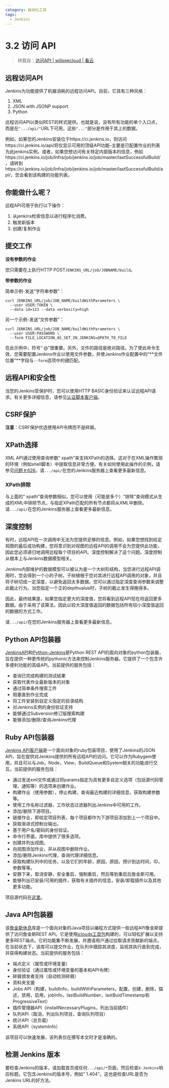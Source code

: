 ```yaml
---
category: 自动化工具
tags:
  - Jenkins
---
```


# 3.2 访问 API

> 转载自：[访问API | willseecloud | 看云](https://www.kancloud.cn/willseecloud/jenkins/1860660)

## 远程访问API

Jenkins为功能提供了机器消耗的远程访问API。目前，它具有三种风格：

1. XML
2. JSON with JSONP support
3. Python

远程访问API以类似REST的样式提供。也就是说，没有所有功能的单个入口点，而是在`".../api/"`URL下可用，这些`"..."`部分是作用于其上的数据。

例如，如果您的Jenkins安装位于https://ci.jenkins.io，则访问https://ci.jenkins.io/api/将仅显示可用的顶级API功能–主要是已配置作业的列表为此jenkins实例。或者，如果您想访问有关特定内部版本的信息，例如https://ci.jenkins.io/job/Infra/job/jenkins.io/job/master/lastSuccessfulBuild/，请转到https://ci.jenkins.io/job/Infra/job/jenkins.io/job/master/lastSuccessfulBuild/api/，您会看到该构建的功能列表。

## 你能做什么呢？

远程API可用于执行以下操作：

1. 从jenkins检索信息以进行程序化消费。
2. 触发新版本
3. 创建/复制作业

## 提交工作

**没有参数的作业**

您只需要在上执行HTTP POST`JENKINS_URL/job/JOBNAME/build`。

**带参数的作业**

简单示例-发送“字符串参数”：

```
curl JENKINS_URL/job/JOB_NAME/buildWithParameters \
  --user USER:TOKEN \
  --data id=123 --data verbosity=high
```

另一个示例-发送“文件参数”：

```
curl JENKINS_URL/job/JOB_NAME/buildWithParameters \
  --user USER:PASSWORD \
  --form FILE_LOCATION_AS_SET_IN_JENKINS=@PATH_TO_FILE
```

在此示例中，符号“ @”很重要。另外，文件的路径是绝对路径。为了使此命令生效，您需要配置Jenkins作业以使用文件参数，并使Jenkins作业配置中的“**文件位置”**字段与`--form`选项中的键匹配。

## 远程API和安全性

当您的Jenkins受保护时，您可以使用HTTP BASIC身份验证来认证远程API请求。有关更多详细信息，请参见[认证脚本客户端](https://wiki.jenkins.io/display/JENKINS/Authenticating+scripted+clients)。

## CSRF保护

**注意**：CSRF保护优选使用API令牌而不是碎屑。

## XPath选择

XML API通过使用查询参数“ xpath”来支持XPath的选择。这对于在XML操作繁琐的环境（例如shell脚本）中提取信息非常方便。有关如何使用此操作的示例，请参见[问题＃626](https://issues.jenkins-ci.org/browse/JENKINS-626)。请`.../api/`在您的Jenkins服务器上查看更多最新信息。

### XPath排除

与上面的“ xpath”查询参数相似，您可以使用（可能是多个）“排除”查询模式从生成的XML中排除节点。与指定XPath匹配的所有节点都将从XML中删除。请`.../api/`在您的Jenkins服务器上查看更多最新信息。

## 深度控制

有时，远程API在一次调用中无法为您提供足够的信息。例如，如果您想找到给定视图的最后成功构建，您将意识到对视图的远程API的调用不会为您提供此功能，因此您必须递归地调用远程每个项目的API。深度控制解决了这个问题。深度控制从根本上与Jenkins数据模型相关。

Jenkins内部维护的数据模型可以被认为是一个大树形结构，当您进行远程API调用时，您会得到一个小的子树。子树植根于您对其进行远程API调用的对象，并且将子树切成一定深度，以避免返回太多数据。您可以通过指定深度查询参数来调整此截止行为。当您指定一个正的depthvalue时，子树的截止发生得晚得多。

因此，最终结果是，如果您指定更大的深度值，您将看到远程API现在将返回更多数据。由于采用了该算法，因此以较大深度值返回的数据包括所有较小深度值返回的数据的方式工作。

请`.../api/`在您的Jenkins服务器上查看更多最新信息。

## Python API包装器

[JenkinsAPI](https://pypi.python.org/pypi/jenkinsapi)和[Python-Jenkins](https://pypi.python.org/pypi/python-jenkins/)是Python REST API的面向对象的python包装器，旨在提供一种更传统的pythonic方法来控制Jenkins服务器。它提供了一个包含许多便利功能的高级API。当前提供的服务包括：

- 查询已完成构建的测试结果
- 获取代表作业最新版本的对象
- 通过简单条件搜索工件
- 阻塞直到作业完成
- 将工件安装到自定义指定的目录结构
- 对Jenkins实例的身份验证支持
- 能够通过Subversion修订版搜索构建
- 能够添加/删除/查询Jenkins代理

## Ruby API包装器

[Jenkins API客户端](https://rubygems.org/gems/jenkins_api_client)是一个面向对象的ruby包装项目，使用了Jenkins的JSON API，旨在提供对Jenkins提供的所有远程API的访问。它可以作为Rubygem使用，并且可以与Job，Node，View，BuildQueue和System相关的功能进行交互。当前提供的服务包括：

- 通过发送xml文件或通过将params指定为具有更多自定义选项（包括源代码管理，通知等）的选项来创建作业。
- 构建作业（使用参数），停止构建，查询最近构建的详细信息，获取构建参数等。
- 使用工作名称过滤器，工作状态过滤器列出Jenkins中可用的工作。
- 添加/删除下游项目。
- 链接作业，即给定项目列表，每个项目都作为下游项目添加到上一个项目中。
- 获取渐进式控制台输出。
- 基于用户名/密码的身份验证。
- 命令行界面，库中提供了很多选项。
- 创建并列出视图。
- 向视图添加作业，并从视图中删除作业。
- 添加/删除Jenkins代理，查询代理详细信息。
- 获取构建队列中的任务，以及它们的年龄，原因，原因，预计到达时间，ID，参数等等。
- 安静下来，取消安静，安全重启，强制重启，然后等到重启后詹金斯可用。
- 能够列出已安装/可用的插件，获取有关插件的信息，安装/卸载插件以及其他更多功能。

项目源代码在[这里](https://github.com/arangamani/jenkins_api_client)。

## Java API包装器

该[詹金斯休息](https://github.com/cdancy/jenkins-rest)库是一个面向对象的Java项目以编程方式提供一些远程API詹金斯提供了访问詹金斯REST API。它是使用[jclouds工具包](https://jclouds.apache.org/)构建的，可以轻松扩展以支持更多REST端点。它的功能集不断发展，并邀请用户通过拉取请求贡献新的端点。在当前状态下，该库可以提交作业，在队列中跟踪其进度，监视其执行直到完成，并获得构建状态。当前提供的服务包括：

- 端点定义（属性或环境变量）
- 身份验证（通过属性或环境变量的基本和API令牌）
- 碎屑颁发者支持（自动检测碎屑）
- 资料夹支援
- Jobs API（构建，buildInfo，buildWithParameters，配置，创建，删除，描述，禁用，启用，jobInfo，lastBuildNumber，lastBuidTimestamp和ProgressiveText）
- 插件管理器API（installNecessaryPlugins，列出当前插件）
- 队列API（取消，列出队列项目，查询队列项目）
- 统计API（总负载）
- 系统API（systemInfo）

该项目可以快速发展，该列表仅在撰写本文时才是准确的。

## 检测 Jenkins 版本

要检查Jenkins的版本，请加载首页或任何`.../api/*`页面，然后检查`X-Jenkins`响应标题。它包含Jenkins的版本号，例如“ 1.404”。这也是检查URL是否为Jenkins URL的好方法。